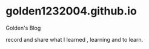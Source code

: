 golden1232004.github.io
=======================

Golden's Blog

record and share what I learned , learning and to learn.
